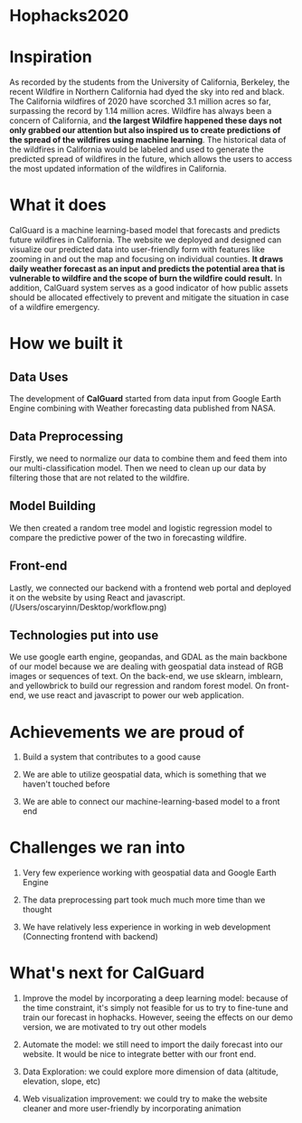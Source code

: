 # Hophacks2020

# Inspiration
As recorded by the students from the University of California, Berkeley, the recent Wildfire in Northern California had dyed the sky into red and black. The California wildfires of 2020 have scorched 3.1 million acres so far, surpassing the record by 1.14 million acres. Wildfire has always been a concern of California, and **the largest Wildfire happened these days not only grabbed our attention but also inspired us to create predictions of the spread of the wildfires using machine learning**. The historical data of the wildfires in California would be labeled and used to generate the predicted spread of wildfires in the future, which allows the users to access the most updated information of the wildfires in California. 

# What it does
CalGuard is a machine learning-based model that forecasts and predicts future wildfires in California. The website we deployed and designed can visualize our predicted data into user-friendly form with features like zooming in and out the map and focusing on individual counties. 
**It draws daily weather forecast as an input and predicts the potential area that is vulnerable to wildfire and the scope of burn the wildfire could result.** In addition, CalGuard system serves as a good indicator of how public assets should be allocated effectively to prevent and mitigate the situation in case of a wildfire emergency. 

# How we built it

## Data Uses
The development of **CalGuard** started from data input from Google Earth Engine combining with Weather forecasting data published from NASA. 

## Data Preprocessing
Firstly, we need to normalize our data to combine them and feed them into our multi-classification model. Then we need to clean up our data by filtering those that are not related to the wildfire.

## Model Building
We then created a random tree model and logistic regression model to compare the predictive power of the two in forecasting wildfire. 

## Front-end
Lastly, we connected our backend with a frontend web portal and deployed it on the website by using React and javascript. 
(/Users/oscaryinn/Desktop/workflow.png)

## Technologies put into use

We use google earth engine, geopandas, and GDAL as the main backbone of our model because we are dealing with geospatial data instead of RGB images or sequences of text. On the back-end, we use sklearn, imblearn, and yellowbrick to build our regression and random forest model. On front-end, we use react and javascript to power our web application. 

# Achievements we are proud of
1. Build a system that contributes to a good cause

2. We are able to utilize geospatial data, which is something that we haven't touched before

3. We are able to connect our machine-learning-based model to a front end

# Challenges we ran into
1. Very few experience working with geospatial data and Google Earth Engine

2. The data preprocessing part took much much more time than we thought

3. We have relatively less experience in working in web development (Connecting frontend with backend)

# What's next for CalGuard

1. Improve the model by incorporating a deep learning model: because of the time constraint, it's simply not feasible for us to try to fine-tune and train our forecast in hophacks. However, seeing the effects on our demo version, we are motivated to try out other models

2. Automate the model: we still need to import the daily forecast into our website. It would be nice to integrate better with our front end. 

3. Data Exploration: we could explore more dimension of data (altitude, elevation, slope, etc)

4. Web visualization improvement: we could try to make the website cleaner and more user-friendly by incorporating animation
